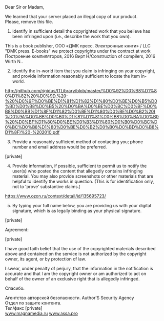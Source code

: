 Dear Sir or Madam,

We learned that your server placed an illegal copy of our product.  
Please, remove this file.

1. Identify in sufficient detail the copyrighted work that you believe has been infringed upon (i.e., describe the work that you own).

This is a book publisher, ООО «ДМК пресс. Электронные книги» / LLC "DMK press. E-books" we protect copyrights under the contract at work Построение компиляторов, 2016 Вирт Н/Construction of compilers, 2016 Wirth N..

2. Identify the in-world item that you claim is infringing on your copyright, and provide information reasonably sufficient to locate the item in-world.

http://github.com/rigidus/ITLibrary/blob/master/%D0%92%D0%B8%D1%80%D1%82%20%D0%9D.%20-%20%D0%9F%D0%BE%D1%81%D1%82%D1%80%D0%BE%D0%B5%D0%BD%D0%B8%D0%B5%20%D0%BA%D0%BE%D0%BC%D0%BF%D0%B8%D0%BB%D1%8F%D1%82%D0%BE%D1%80%D0%BE%D0%B2%20(%D0%9A%D0%BB%D0%B0%D1%81%D1%81%D0%B8%D0%BA%D0%B0%20%D0%BF%D1%80%D0%BE%D0%B3%D1%80%D0%B0%D0%BC%D0%BC%D0%B8%D1%80%D0%BE%D0%B2%D0%B0%D0%BD%D0%B8%D1%8F)%20-%202010.pdf


3. Provide a reasonably sufficient method of contacting you; phone number and email address would be preferred.

[private]

4. Provide information, if possible, sufficient to permit us to notify the user(s) who posted the content that allegedly contains infringing material. You may also provide screenshots or other materials that are helpful to identify the works in question. (This is for identification only, not to 'prove' substantive claims.)

https://www.ozon.ru/context/detail/id/135695723/

5. By typing your full name below, you are providing us with your digital signature, which is as legally binding as your physical signature.

[private]

Agreement:

[private]

I have good faith belief that the use of the copyrighted materials described above and contained on the service is not authorized by the copyright owner, its agent, or by protection of law.

I swear, under penalty of perjury, that the information in the notification is accurate and that I am the copyright owner or am authorized to act on behalf of the owner of an exclusive right that is allegedly infringed.


Спасибо.

Агентство авторской безопасности. Author'S Security Agency  
Отдел по защите контента.  
Тел/факс [private]  
www.magnamedia.ru www.assa.pro
